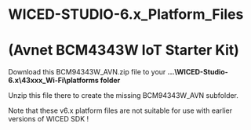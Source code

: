 # WICED-STUDIO-6.x_Platform_Files 
# (Avnet BCM4343W IoT Starter Kit)

Download this BCM94343W_AVN.zip file to your **...\WICED-Studio-6.x\43xxx_Wi-Fi\platforms folder** 

Unzip this file there to create the missing BCM94343W_AVN subfolder.

Note that these v6.x platform files are not suitable for use with earlier versions of WICED SDK !
